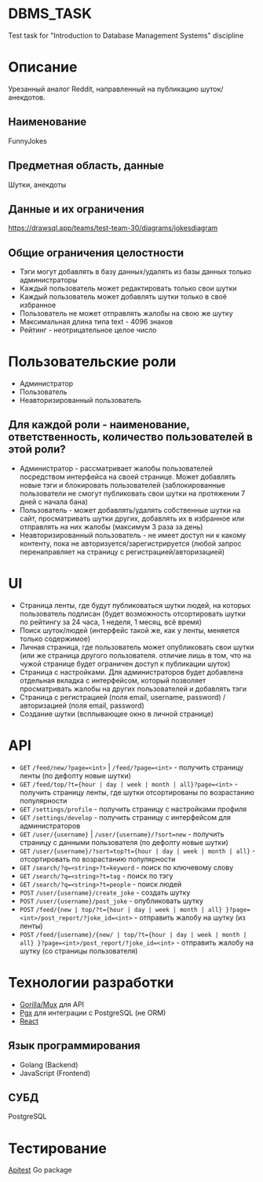 # DBMS_TASK
Test task for "Introduction to Database Management Systems" discipline

# Описание
Урезанный аналог Reddit, направленный на публикацию шуток/анекдотов.

## Наименование
FunnyJokes

## Предметная область, данные
Шутки, анекдоты

## Данные и их ограничения
https://drawsql.app/teams/test-team-30/diagrams/jokesdiagram

## Общие ограничения целостности
- Тэги могут добавлять в базу данных/удалять из базы данных только администраторы
- Каждый пользователь может редактировать только свои шутки
- Каждый пользователь может добавлять шутки только в своё избранное
- Пользователь не может отправлять жалобы на свою же шутку
- Максимальная длина типа text - 4096 знаков
- Рейтинг - неотрицательное целое число

# Пользовательские роли
- Администратор
- Пользователь
- Неавторизированный пользователь

## Для каждой роли - наименование, ответственность, количество пользователей в этой роли?
- Администратор - рассматривает жалобы пользователей посредством интерфейса на своей странице. Может добавлять новые тэги и блокировать пользователей (заблокированные пользователи не смогут публиковать свои шутки на протяжении 7 дней с начала бана)
- Пользователь - может добавлять/удалять собственные шутки на сайт, просматривать шутки других, добавлять их в избранное или отправлять на них жалобы (максимум 3 раза за день)
- Неавторизированный пользователь - не имеет доступ ни к какому контенту, пока не авторизуется/зарегистрируется (любой запрос перенаправляет на страницу с регистрацией/авторизацией)

# UI 
- Страница ленты, где будут публиковаться шутки людей, на которых пользователь подписан (будет возможность отсортировать шутки по рейтингу за 24 часа, 1 неделя, 1 месяц, всё время)
- Поиск шуток/людей (интерфейс такой же, как у ленты, меняется только содержимое)
- Личная страница, где пользователь может опубликовать свои шутки (или же страница другого пользователя. отличие лишь в том, что на чужой странице будет ограничен доступ к публикации шуток)
- Страница с настройками. Для администраторов будет добавлена отдельная вкладка с интерфейсом, который позволяет просматривать жалобы на других пользователей и добавлять тэги
- Страница с регистрацией (поля email, username, password) / авторизацией (поля email, password)
- Создание шутки (всплывающее окно в личной странице)

# API
- `GET` `/feed/new/?page=<int>` | `/feed/?page=<int>` - получить страницу ленты (по дефолту новые шутки)
- `GET` `/feed/top/?t={hour | day | week | month | all}?page=<int>` - получить страницу ленты, где шутки отсортированы по возрастанию популярности
- `GET` `/settings/profile` - получить страницу с настройками профиля
- `GET` `/settings/develop` - получить страницу с интерфейсом для администраторов
- `GET` `/user/{username}` | `/user/{username}/?sort=new` - получить страницу с данными пользователя (по дефолту новые шутки)
- `GET` `/user/{username}/?sort=top?t={hour | day | week | month | all}` - отсортировать по возрастанию популярности
- `GET` `/search/?q=<string>?t=keyword` - поиск по ключевому слову
- `GET` `/search/?q=<string>?t=tag` - поиск по тэгу
- `GET` `/search/?q=<string>?t=people` - поиск людей
- `POST` `/user/{username}/create_joke` - создать шутку
- `POST` `/user/{username}/post_joke` - опубликовать шутку
- `POST` `/feed/{new | top/?t={hour | day | week | month | all} }?page=<int>/post_report/?joke_id=<int>` - отправить жалобу на шутку (из ленты)
- `POST` `/feed/{username}/{new/ | top/?t={hour | day | week | month | all} }?page=<int>/post_report/?joke_id=<int>` - отправить жалобу на шутку (со страницы пользователя)
# Технологии разработки
- [Gorilla/Mux](https://github.com/gorilla/mux) для API
- [Pgx](https://github.com/jackc/pgx) для интеграции с PostgreSQL (не ORM)
- [React](https://ru.reactjs.org/)
## Язык программирования
- Golang (Backend)
- JavaScript (Frontend)

## СУБД
PostgreSQL

# Тестирование
[Apitest](https://github.com/steinfletcher/apitest) Go package 

